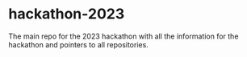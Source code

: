 # hackathon-2023
The main repo for the 2023 hackathon with all the information for the hackathon and pointers to all repositories.
